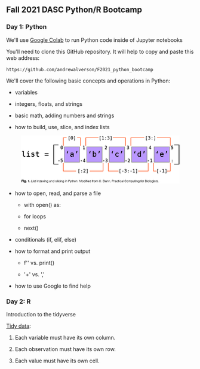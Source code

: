 ## Fall 2021 DASC Python/R Bootcamp

### Day 1: Python

We'll use [Google Colab](https://colab.research.google.com/) to run Python code inside of Jupyter notebooks

You'll need to clone this GitHub repository. It will help to copy and paste this web address:

	https://github.com/andrewalverson/F2021_python_bootcamp

We'll cover the following basic concepts and operations in Python:
	
- variables

- integers, floats, and strings

- basic math, adding numbers and strings

- how to build, use, slice, and index lists


<figure align = "center">

![](img/list_indexing.jpg)

</figure>


- how to open, read, and parse a file
	
	- with open() as:

	- for loops

	- next()

- conditionals (if, elif, else)

- how to format and print output
	
	- f'' vs. print()
	
	- '+' vs. ','

- how to use Google to find help

### Day 2: R

Introduction to the tidyverse

[Tidy data](https://r4ds.had.co.nz/tidy-data.html):

1. Each variable must have its own column.

2. Each observation must have its own row.

3. Each value must have its own cell.

